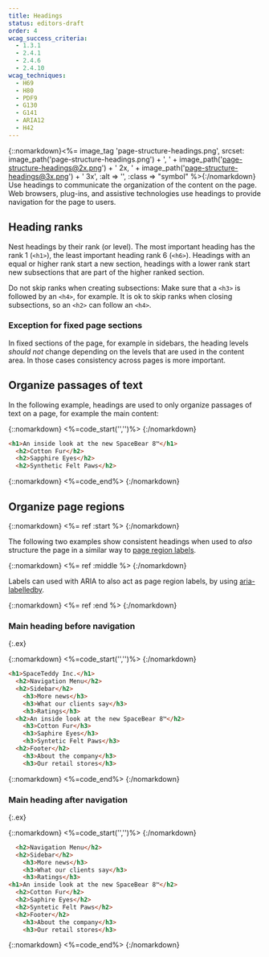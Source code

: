 ```yaml
---
title: Headings
status: editors-draft
order: 4
wcag_success_criteria:
  - 1.3.1
  - 2.4.1
  - 2.4.6
  - 2.4.10
wcag_techniques:
  - H69
  - H80
  - PDF9
  - G130
  - G141
  - ARIA12
  - H42
---
```


{::nomarkdown}<%= image_tag 'page-structure-headings.png', srcset: image_path('page-structure-headings.png') + ', ' + image_path('page-structure-headings@2x.png') + ' 2x, ' + image_path('page-structure-headings@3x.png') + ' 3x', :alt => '', :class => "symbol" %>{:/nomarkdown} Use headings to communicate the organization of the content on the page. Web browsers, plug-ins, and assistive technologies use headings to provide navigation for the page to users.

## Heading ranks

Nest headings by their rank (or level). The most important heading has the rank 1 (`<h1>`), the least important heading rank 6 (`<h6>`). Headings with an equal or higher rank start a new section, headings with a lower rank start new subsections that are part of the higher ranked section.

Do not skip ranks when creating subsections: Make sure that a `<h3>` is followed by an `<h4>`, for example. It is ok to skip ranks when closing subsections, so an `<h2>` can follow an `<h4>`.

### Exception for fixed page sections

In fixed sections of the page, for example in sidebars, the heading levels _should not_ change depending on the levels that are used in the content area. In those cases consistency across pages is more important.

## Organize passages of text

In the following example, headings are used to only organize passages of text on a page, for example the main content:

{::nomarkdown}
<%=code_start('','')%>
{:/nomarkdown}

~~~html
<h1>An inside look at the new SpaceBear 8™</h1>
  <h2>Cotton Fur</h2>
  <h2>Sapphire Eyes</h2>
  <h2>Synthetic Felt Paws</h2>
~~~

{::nomarkdown}
<%=code_end%>
{:/nomarkdown}

## Organize page regions

{::nomarkdown}
<%= ref :start %>
{:/nomarkdown}

The following two examples show consistent headings when used to _also_ structure the page in a similar way to [page region labels](labels.html).

{::nomarkdown}
<%= ref :middle %>
{:/nomarkdown}

Labels can used with ARIA to also act as page region labels, by using [aria-labelledby](https://w3c.github.io/wai-tutorials/page-structure/labels/#using-aria-labelledby).

{::nomarkdown}
<%= ref :end %>
{:/nomarkdown}

### Main heading before navigation
{:.ex}

{::nomarkdown}
<%=code_start('','')%>
{:/nomarkdown}

~~~html
<h1>SpaceTeddy Inc.</h1>
  <h2>Navigation Menu</h2>
  <h2>Sidebar</h2>
    <h3>More news</h3>
    <h3>What our clients say</h3>
    <h3>Ratings</h3>
  <h2>An inside look at the new SpaceBear 8™</h2>
    <h3>Cotton Fur</h3>
    <h3>Saphire Eyes</h3>
    <h3>Syntetic Felt Paws</h3>
  <h2>Footer</h2>
    <h3>About the company</h3>
    <h3>Our retail stores</h3>
~~~

{::nomarkdown}
<%=code_end%>
{:/nomarkdown}

### Main heading after navigation
{:.ex}

{::nomarkdown}
<%=code_start('','')%>
{:/nomarkdown}

~~~html
  <h2>Navigation Menu</h2>
  <h2>Sidebar</h2>
    <h3>More news</h3>
    <h3>What our clients say</h3>
    <h3>Ratings</h3>
<h1>An inside look at the new SpaceBear 8™</h2>
  <h2>Cotton Fur</h2>
  <h2>Saphire Eyes</h2>
  <h2>Syntetic Felt Paws</h2>
  <h2>Footer</h2>
    <h3>About the company</h3>
    <h3>Our retail stores</h3>
~~~

{::nomarkdown}
<%=code_end%>
{:/nomarkdown}
